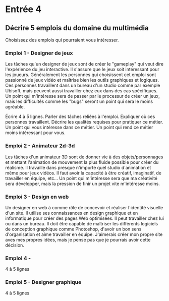 # Entrée 4
## Décrire 5 emplois du domaine du multimédia
Choisissez des emplois qui pourraient vous intéresser. 

### Emploi 1 - Designer de jeux
Les tâches qu'un designer de jeux sont de créer le ­­­­­­­­­­­­­­­"gameplay" qui veut dire l'expérience du jeu interactive. Il s'assure que le jeux soit intéressant pour les joueurs. Généralement les personnes qui choisissent cet emploi sont passionné de jeux vidéo et maîtrise bien les outils graphiques et logiques. Ces personnes travaillent dans un bureau d'un studio comme par exemple Ubisoft, mais peuvent aussi travailler chez eux dans des cas spécifiques. Un point qui m'intéresse sera de passer par le processur de créer un jeux, mais les difficultés comme les "bugs" seront un point qui sera le moins agréable.


Écrire 4 à 5 lignes. Parler des tâches reliées à l'emploi. Expliquer où ces personnes travaillent. Décrire les qualités requises pour pratiquer ce métier. Un point qui vous intéresse dans ce métier. Un point qui rend ce métier moins intéressant pour vous.  

### Emploi 2 - Animateur 2d-3d
Les tâches d'un animateur 3D sont de donner vie à des objets/personnages et mettant l'animation de mouvement la plus fluide possible pour créer du réalisme.  Il travaille dans presque n'importe quel studio d'animation et même pour jeux vidéos.  Il faut avoir la capacité à être créatif, imaginatif, de travailler en équipe, etc... Un point qui m'intéresse sera que ma créativité sera développer, mais la pression de finir un projet vite m'intéresse moins.

### Emploi 3 - Design en web
Un designer en web à comme rôle de concevoir et réaliser l'identité visuelle d'un site. Il utilise ses connaissances en design graphique et en informatique pour créer des pages Web optimisées. Il peut travailler chez lui ou dans un bureau. Il doit être capable de maîtriser les différents logiciels de conception graphique comme Photoshop, d'avoir un bon sens d'organisation et aime travailler en équipe. J'aimerais créer mon propre site aves mes propres idées, mais je pense pas que je pourrais avoir cette décision.

### Emploi 4 - 
4 à 5 lignes

### Emploi 5 - Designer graphique
4 à 5 lignes



